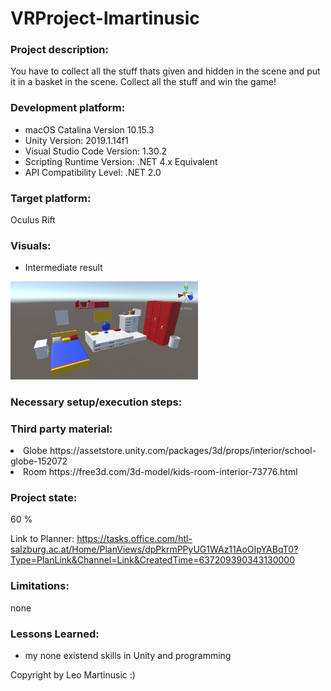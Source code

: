 # VRProject-lmartinusic
### Project description: 
You have to collect all the stuff thats given and hidden in the scene and put it in a basket in the scene. Collect all the stuff and win the game!
### Development platform:
- macOS Catalina Version 10.15.3 
- Unity Version: 2019.1.14f1
- Visual Studio Code Version: 1.30.2
- Scripting Runtime Version: .NET 4.x Equivalent
- API Compatibility Level: .NET 2.0

### Target platform:
Oculus Rift

### Visuals:
* Intermediate result 
<div>
<img src="Screenshots/screenshot.jpg" width="300">
</div>

### Necessary setup/execution steps: 

### Third party material:
<li>Globe https://assetstore.unity.com/packages/3d/props/interior/school-globe-152072</li>
<li>Room https://free3d.com/3d-model/kids-room-interior-73776.html </li>

### Project state: 
60 %

Link to Planner: https://tasks.office.com/htl-salzburg.ac.at/Home/PlanViews/dpPkrmPPyUG1WAz11AoOIpYABqT0?Type=PlanLink&Channel=Link&CreatedTime=637209390343130000

### Limitations: 
none

### Lessons Learned: 
- my none existend skills in Unity and programming

Copyright by Leo Martinusic :)
